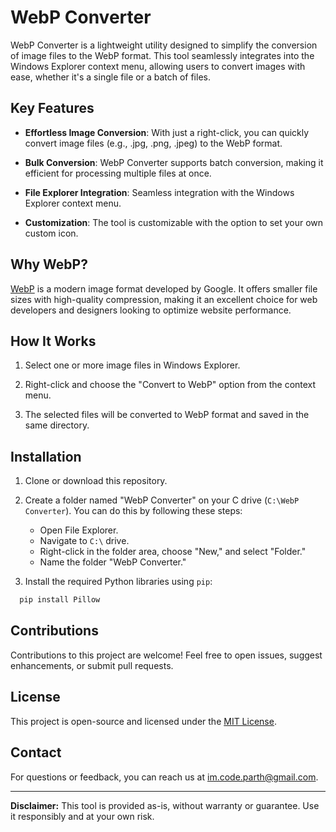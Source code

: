 # WebP Converter

WebP Converter is a lightweight utility designed to simplify the conversion of image files to the WebP format. This tool seamlessly integrates into the Windows Explorer context menu, allowing users to convert images with ease, whether it's a single file or a batch of files.

## Key Features

- **Effortless Image Conversion**: With just a right-click, you can quickly convert image files (e.g., .jpg, .png, .jpeg) to the WebP format.

- **Bulk Conversion**: WebP Converter supports batch conversion, making it efficient for processing multiple files at once.

- **File Explorer Integration**: Seamless integration with the Windows Explorer context menu.

- **Customization**: The tool is customizable with the option to set your own custom icon.

## Why WebP?

[WebP](https://developers.google.com/speed/webp) is a modern image format developed by Google. It offers smaller file sizes with high-quality compression, making it an excellent choice for web developers and designers looking to optimize website performance.

## How It Works

1. Select one or more image files in Windows Explorer.

2. Right-click and choose the "Convert to WebP" option from the context menu.

3. The selected files will be converted to WebP format and saved in the same directory.

## Installation

1. Clone or download this repository.

2. Create a folder named "WebP Converter" on your C drive (`C:\WebP Converter`). You can do this by following these steps:
   - Open File Explorer.
   - Navigate to `C:\` drive.
   - Right-click in the folder area, choose "New," and select "Folder."
   - Name the folder "WebP Converter."

3. Install the required Python libraries using `pip`:
```bash
  pip install Pillow
```

## Contributions

Contributions to this project are welcome! Feel free to open issues, suggest enhancements, or submit pull requests.

## License

This project is open-source and licensed under the [MIT License](LICENSE).

## Contact

For questions or feedback, you can reach us at [im.code.parth@gmail.com](mailto:im.code.parth@gmail.com).

---

**Disclaimer:** This tool is provided as-is, without warranty or guarantee. Use it responsibly and at your own risk.
